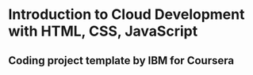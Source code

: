 # Introduction to Cloud Development with HTML, CSS, JavaScript
## Coding project template by IBM for Coursera
